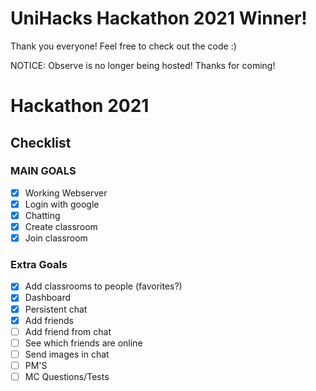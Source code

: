 # UniHacks Hackathon 2021 Winner!
Thank you everyone! Feel free  to check out the code :)

NOTICE: Observe is no longer being hosted! Thanks for coming!

# Hackathon 2021
## Checklist
### MAIN GOALS 
- [x] Working Webserver
- [x] Login with google
- [x] Chatting
- [x] Create classroom
- [x] Join classroom
### Extra Goals
- [x] Add classrooms to people (favorites?)
- [x] Dashboard
- [x] Persistent chat
- [x] Add friends
- [ ] Add friend from chat
- [ ] See which friends are online
- [ ] Send images in chat
- [ ] PM'S
- [ ] MC Questions/Tests
